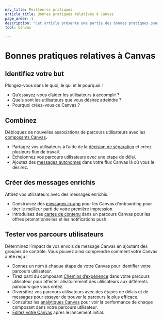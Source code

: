 ```yaml
---
nav_title: Meilleures pratiques
article_title: Bonnes pratiques relatives à Canvas
page_order: 1
description: "Cet article présente une partie des bonnes pratiques pour la création et la personnalisation des parcours utilisateurs avec Canvas et Canvas Flow."
tool: Canvas

---
```


# Bonnes pratiques relatives à Canvas

## Identifiez votre but

Plongez-vous dans le quoi, le qui et le pourquoi !
- Qu’essayez-vous d’aider les utilisateurs à accomplir ?
- Quels sont les utilisateurs que vous désirez atteindre ?
- Pourquoi créez-vous ce Canvas ?

## Combinez

Débloquez de nouvelles associations de parcours utilisateurs avec les [composants Canvas]({{site.baseurl}}/user_guide/engagement_tools/canvas/canvas_components).
- Partagez vos utilisateurs à l’aide de la [décision de séparation]({{site.baseurl}}/user_guide/engagement_tools/canvas/canvas_components/decision_split/) et créez plusieurs flux de travail.
- Échelonnez vos parcours utilisateurs avec une étape de [délai]({{site.baseurl}}/user_guide/engagement_tools/canvas/canvas_components/delay_step/).
- Ajoutez des [messages autonomes]({{site.baseurl}}/user_guide/engagement_tools/canvas/canvas_components/message_step/) dans votre flux Canvas là où vous le désirez. 

## Créer des messages enrichis

Attirez vos utilisateurs avec des messages enrichis.

- Construisez des [messages in-app]({{site.baseurl}}/user_guide/engagement_tools/canvas/create_a_canvas/in-app_messages_in_canvas/) pour les Canvas d’onboarding pour tirer le meilleur parti de votre première impression.
- Introduisez des [cartes de contenu]({{site.baseurl}}/user_guide/engagement_tools/canvas/create_a_canvas/content-cards_in_canvas/) dans un parcours Canvas pour les offres promotionnelles et les notifications push.

## Tester vos parcours utilisateurs

Déterminez l’impact de vos envois de message Canvas en ajoutant des groupes de contrôle. Vous pouvez ainsi comprendre comment votre Canvas a été reçu !

- Donnez un nom à chaque étape de votre Canvas pour identifier votre parcours utilisateur.
- Tirez parti du composant [Chemins d’expérience]({{site.baseurl}}/user_guide/engagement_tools/canvas/canvas_components/experiment_step/) dans votre parcours utilisateur pour affecter aléatoirement des utilisateurs aux différents parcours que vous créez. 
- Diversifiez vos parcours utilisateurs avec des étapes de délais et de messages pour essayer de trouver le parcours le plus efficace.
- Consultez les [analytiques Canvas]({{site.baseurl}}/user_guide/engagement_tools/canvas/testing_canvases/measuring_and_testing_with_canvas_analytics/) pour voir la performance de chaque composant dans votre parcours utilisateur.
- [Éditez votre Canvas]({{site.baseurl}}/user_guide/engagement_tools/canvas/managing_canvases/change_your_canvas_after_launch/) après le lancement initial.

